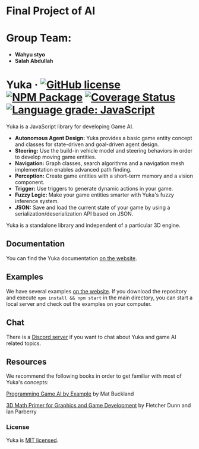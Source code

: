 # Final Project of AI
# Group Team:
* **Wahyu styo**
* **Salah Abdullah**

# Yuka &middot; [![GitHub license](https://img.shields.io/badge/license-MIT-blue.svg)](https://github.com/Mugen87/yuka/blob/master/LICENSE) [![NPM Package](https://img.shields.io/npm/v/yuka.svg)](https://www.npmjs.com/package/yuka) [![Coverage Status](https://coveralls.io/repos/github/Mugen87/yuka/badge.svg?branch=master)](https://coveralls.io/github/Mugen87/yuka?branch=master) [![Language grade: JavaScript](https://img.shields.io/lgtm/grade/javascript/g/Mugen87/yuka.svg?logo=lgtm&logoWidth=18)](https://lgtm.com/projects/g/Mugen87/yuka/context:javascript)

Yuka is a JavaScript library for developing Game AI.

* **Autonomous Agent Design:** Yuka provides a basic game entity concept and classes for state-driven and goal-driven agent design.
* **Steering:** Use the build-in vehicle model and steering behaviors in order to develop moving game entities.
* **Navigation:** Graph classes, search algorithms and a navigation mesh implementation enables advanced path finding.
* **Perception:** Create game entities with a short-term memory and a vision component.
* **Trigger:** Use triggers to generate dynamic actions in your game.
* **Fuzzy Logic:** Make your game entities smarter with Yuka's fuzzy inference system.
* **JSON:** Save and load the current state of your game by using a serialization/deserialization API based on JSON.

Yuka is a standalone library and independent of a particular 3D engine.

## Documentation

You can find the Yuka documentation [on the website](https://mugen87.github.io/yuka/docs/).

## Examples

We have several examples [on the website](https://mugen87.github.io/yuka/examples/). If you download the repository and execute `npm install && npm start` in the main directory, you can start a local server and check out the examples on your computer.

## Chat

There is a [Discord server](https://discord.gg/MhnFwYM) if you want to chat about Yuka and game AI related topics.

## Resources

We recommend the following books in order to get familiar with most of Yuka's concepts:

[Programming Game AI by Example](https://www.amazon.com/Programming-Example-Wordware-Developers-Library/dp/1556220782) by Mat Buckland

[3D Math Primer for Graphics and Game Development](https://www.amazon.com/Math-Primer-Graphics-Game-Development/dp/1568817231/) by Fletcher Dunn and Ian Parberry

### License

Yuka is [MIT licensed](./LICENSE).
